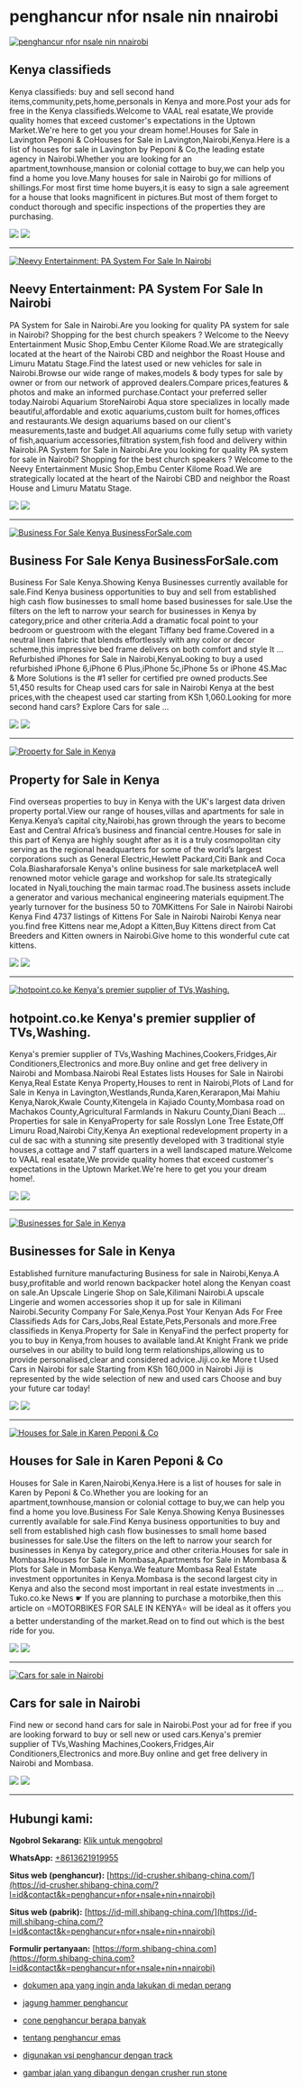 # penghancur nfor nsale nin nnairobi

<a href="https://swt.shibang-china.com/?l=id&img&k=penghancur+nfor+nsale+nin+nnairobi" target="_blank">![penghancur nfor nsale nin nnairobi](http://static.shibang-china.com/all-800x300/300.jpg)</a>

## Kenya classifieds
Kenya classifieds: buy and sell second hand items,community,pets,home,personals in Kenya and more.Post your ads for free in the Kenya classifieds.Welcome to VAAL real esatate,We provide quality homes that exceed customer's expectations in the Uptown Market.We're here to get you your dream home!.Houses for Sale in Lavington Peponi &amp; CoHouses for Sale in Lavington,Nairobi,Kenya.Here is a list of houses for sale in Lavington by Peponi &amp; Co,the leading estate agency in Nairobi.Whether you are looking for an apartment,townhouse,mansion or colonial cottage to buy,we can help you find a home you love.Many houses for sale in Nairobi go for millions of shillings.For most first time home buyers,it is easy to sign a sale agreement for a house that looks magnificent in pictures.But most of them forget to conduct thorough and specific inspections of the properties they are purchasing.


<a href="https://whatsapp.shibangsoft.com/WhatsApp.php" target="_blank" title="WhatsApp">![](http://static.shibang-china.com/icon/whatsapp.png)</a> <a href="https://swt.shibang-china.com/?l=id&icon&k=penghancur+nfor+nsale+nin+nnairobi" target="_blank">![](http://static.shibang-china.com/icon/chat-id.png)</a>

---

<a href="https://swt.shibang-china.com/?l=id&img&k=penghancur+nfor+nsale+nin+nnairobi" target="_blank">![Neevy Entertainment: PA System For Sale In Nairobi](http://static.shibang-china.com/all-800x300/697.jpg)</a>

## Neevy Entertainment: PA System For Sale In Nairobi
PA System for Sale in Nairobi.Are you looking for quality PA system for sale in Nairobi? Shopping for the best church speakers ? Welcome to the Neevy Entertainment Music Shop,Embu Center Kilome Road.We are strategically located at the heart of the Nairobi CBD and neighbor the Roast House and Limuru Matatu Stage.Find the latest used or new vehicles for sale in Nairobi.Browse our wide range of makes,models &amp; body types for sale by owner or from our network of approved dealers.Compare prices,features &amp; photos and make an informed purchase.Contact your preferred seller today.Nairobi Aquarium StoreNairobi Aqua store specializes in locally made beautiful,affordable and exotic aquariums,custom built for homes,offices and restaurants.We design aquariums based on our client's measurements,taste and budget.All aquariums come fully setup with variety of fish,aquarium accessories,filtration system,fish food and delivery within Nairobi.PA System for Sale in Nairobi.Are you looking for quality PA system for sale in Nairobi? Shopping for the best church speakers ? Welcome to the Neevy Entertainment Music Shop,Embu Center Kilome Road.We are strategically located at the heart of the Nairobi CBD and neighbor the Roast House and Limuru Matatu Stage.


<a href="https://whatsapp.shibangsoft.com/WhatsApp.php" target="_blank" title="WhatsApp">![](http://static.shibang-china.com/icon/whatsapp.png)</a> <a href="https://swt.shibang-china.com/?l=id&icon&k=penghancur+nfor+nsale+nin+nnairobi" target="_blank">![](http://static.shibang-china.com/icon/chat-id.png)</a>

---

<a href="https://swt.shibang-china.com/?l=id&img&k=penghancur+nfor+nsale+nin+nnairobi" target="_blank">![Business For Sale Kenya BusinessForSale.com](http://static.shibang-china.com/all-800x300/792.jpg)</a>

## Business For Sale Kenya BusinessForSale.com
Business For Sale Kenya.Showing Kenya Businesses currently available for sale.Find Kenya business opportunities to buy and sell from established high cash flow businesses to small home based businesses for sale.Use the filters on the left to narrow your search for businesses in Kenya by category,price and other criteria.Add a dramatic focal point to your bedroom or guestroom with the elegant Tiffany bed frame.Covered in a neutral linen fabric that blends effortlessly with any color or decor scheme,this impressive bed frame delivers on both comfort and style It …Refurbished iPhones for Sale in Nairobi,KenyaLooking to buy a used refurbished iPhone 6,iPhone 6 Plus,iPhone 5c,iPhone 5s or iPhone 4S.Mac &amp; More Solutions is the #1 seller for certified pre owned products.See 51,450 results for Cheap used cars for sale in Nairobi Kenya at the best prices,with the cheapest used car starting from KSh 1,060.Looking for more second hand cars? Explore Cars for sale …


<a href="https://whatsapp.shibangsoft.com/WhatsApp.php" target="_blank" title="WhatsApp">![](http://static.shibang-china.com/icon/whatsapp.png)</a> <a href="https://swt.shibang-china.com/?l=id&icon&k=penghancur+nfor+nsale+nin+nnairobi" target="_blank">![](http://static.shibang-china.com/icon/chat-id.png)</a>

---

<a href="https://swt.shibang-china.com/?l=id&img&k=penghancur+nfor+nsale+nin+nnairobi" target="_blank">![Property for Sale in Kenya](http://static.shibang-china.com/all-800x300/28.jpg)</a>

## Property for Sale in Kenya
Find overseas properties to buy in Kenya with the UK's largest data driven property portal.View our range of houses,villas and apartments for sale in Kenya.Kenya’s capital city,Nairobi,has grown through the years to become East and Central Africa’s business and financial centre.Houses for sale in this part of Kenya are highly sought after as it is a truly cosmopolitan city serving as the regional headquarters for some of the world’s largest corporations such as General Electric,Hewlett Packard,Citi Bank and Coca Cola.Biasharaforsale Kenya's online business for sale marketplaceA well renowned motor vehicle garage and workshop for sale.Its strategically located in Nyali,touching the main tarmac road.The business assets include a generator and various mechanical engineering materials equipment.The yearly turnover for the business 50 to 70MKittens For Sale in Nairobi Nairobi Kenya Find 4737 listings of Kittens For Sale in Nairobi Nairobi Kenya near you.find free Kittens near me,Adopt a Kitten,Buy Kittens direct from Cat Breeders and Kitten owners in Nairobi.Give home to this wonderful cute cat kittens.


<a href="https://whatsapp.shibangsoft.com/WhatsApp.php" target="_blank" title="WhatsApp">![](http://static.shibang-china.com/icon/whatsapp.png)</a> <a href="https://swt.shibang-china.com/?l=id&icon&k=penghancur+nfor+nsale+nin+nnairobi" target="_blank">![](http://static.shibang-china.com/icon/chat-id.png)</a>

---

<a href="https://swt.shibang-china.com/?l=id&img&k=penghancur+nfor+nsale+nin+nnairobi" target="_blank">![hotpoint.co.ke Kenya's premier supplier of TVs,Washing.](http://static.shibang-china.com/all-800x300/670.jpg)</a>

## hotpoint.co.ke Kenya's premier supplier of TVs,Washing.
Kenya's premier supplier of TVs,Washing Machines,Cookers,Fridges,Air Conditioners,Electronics and more.Buy online and get free delivery in Nairobi and Mombasa.Nairobi Real Estates lists Houses for Sale in Nairobi Kenya,Real Estate Kenya Property,Houses to rent in Nairobi,Plots of Land for Sale in Kenya in Lavington,Westlands,Runda,Karen,Kerarapon,Mai Mahiu Kenya,Narok,Kwale County,Kitengela in Kajiado County,Mombasa road on Machakos County,Agricultural Farmlands in Nakuru County,Diani Beach …Properties for sale in KenyaProperty for sale Rosslyn Lone Tree Estate,Off Limuru Road,Nairobi City,Kenya An exeptional redevelopment property in a cul de sac with a stunning site presently developed with 3 traditional style houses,a cottage and 7 staff quarters in a well landscaped mature.Welcome to VAAL real esatate,We provide quality homes that exceed customer's expectations in the Uptown Market.We're here to get you your dream home!.


<a href="https://whatsapp.shibangsoft.com/WhatsApp.php" target="_blank" title="WhatsApp">![](http://static.shibang-china.com/icon/whatsapp.png)</a> <a href="https://swt.shibang-china.com/?l=id&icon&k=penghancur+nfor+nsale+nin+nnairobi" target="_blank">![](http://static.shibang-china.com/icon/chat-id.png)</a>

---

<a href="https://swt.shibang-china.com/?l=id&img&k=penghancur+nfor+nsale+nin+nnairobi" target="_blank">![Businesses for Sale in Kenya](http://static.shibang-china.com/all-800x300/58.jpg)</a>

## Businesses for Sale in Kenya
Established furniture manufacturing Business for sale in Nairobi,Kenya.A busy,profitable and world renown backpacker hotel along the Kenyan coast on sale.An Upscale Lingerie Shop on Sale,Kilimani Nairobi.A upscale Lingerie and women accessories shop it up for sale in Kilimani Nairobi.Security Company For Sale,Kenya.Post Your Kenyan Ads For Free Classifieds Ads for Cars,Jobs,Real Estate,Pets,Personals and more.Free classifieds in Kenya.Property for Sale in KenyaFind the perfect property for you to buy in Kenya,from houses to available land.At Knight Frank we pride ourselves in our ability to build long term relationships,allowing us to provide personalised,clear and considered advice.Jiji.co.ke More t Used Cars in Nairobi for sale Starting from KSh 160,000 in Nairobi Jiji is represented by the wide selection of new and used cars Choose and buy your future car today!


<a href="https://whatsapp.shibangsoft.com/WhatsApp.php" target="_blank" title="WhatsApp">![](http://static.shibang-china.com/icon/whatsapp.png)</a> <a href="https://swt.shibang-china.com/?l=id&icon&k=penghancur+nfor+nsale+nin+nnairobi" target="_blank">![](http://static.shibang-china.com/icon/chat-id.png)</a>

---

<a href="https://swt.shibang-china.com/?l=id&img&k=penghancur+nfor+nsale+nin+nnairobi" target="_blank">![Houses for Sale in Karen Peponi &amp; Co](http://static.shibang-china.com/all-800x300/1013.jpg)</a>

## Houses for Sale in Karen Peponi &amp; Co
Houses for Sale in Karen,Nairobi,Kenya.Here is a list of houses for sale in Karen by Peponi &amp; Co.Whether you are looking for an apartment,townhouse,mansion or colonial cottage to buy,we can help you find a home you love.Business For Sale Kenya.Showing Kenya Businesses currently available for sale.Find Kenya business opportunities to buy and sell from established high cash flow businesses to small home based businesses for sale.Use the filters on the left to narrow your search for businesses in Kenya by category,price and other criteria.Houses for sale in Mombasa.Houses for Sale in Mombasa,Apartments for Sale in Mombasa &amp; Plots for Sale in Mombasa Kenya.We feature Mombasa Real Estate investment opportunites in Kenya.Mombasa is the second largest city in Kenya and also the second most important in real estate investments in …Tuko.co.ke News ☛ If you are planning to purchase a motorbike,then this article on ⭐MOTORBIKES FOR SALE IN KENYA⭐ will be ideal as it offers you a better understanding of the market.Read on to find out which is the best ride for you.


<a href="https://whatsapp.shibangsoft.com/WhatsApp.php" target="_blank" title="WhatsApp">![](http://static.shibang-china.com/icon/whatsapp.png)</a> <a href="https://swt.shibang-china.com/?l=id&icon&k=penghancur+nfor+nsale+nin+nnairobi" target="_blank">![](http://static.shibang-china.com/icon/chat-id.png)</a>

---

<a href="https://swt.shibang-china.com/?l=id&img&k=penghancur+nfor+nsale+nin+nnairobi" target="_blank">![Cars for sale in Nairobi](http://static.shibang-china.com/all-800x300/1283.jpg)</a>

## Cars for sale in Nairobi
Find new or second hand cars for sale in Nairobi.Post your ad for free if you are looking forward to buy or sell new or used cars.Kenya's premier supplier of TVs,Washing Machines,Cookers,Fridges,Air Conditioners,Electronics and more.Buy online and get free delivery in Nairobi and Mombasa.

<a href="https://whatsapp.shibangsoft.com/WhatsApp.php" target="_blank" title="WhatsApp">![](http://static.shibang-china.com/icon/whatsapp.png)</a> <a href="https://swt.shibang-china.com/?l=id&icon&k=penghancur+nfor+nsale+nin+nnairobi" target="_blank">![](http://static.shibang-china.com/icon/chat-id.png)</a>

---
## Hubungi kami:

**Ngobrol Sekarang:** [Klik untuk mengobrol](https://swt.shibang-china.com?l=id&contact&k=penghancur+nfor+nsale+nin+nnairobi)

**WhatsApp:**  [+8613621919955](https://whatsapp.shibangsoft.com/WhatsApp.php)

**Situs web (penghancur):** [https://id-crusher.shibang-china.com/](https://id-crusher.shibang-china.com/?l=id&contact&k=penghancur+nfor+nsale+nin+nnairobi)

**Situs web (pabrik):** [https://id-mill.shibang-china.com/](https://id-mill.shibang-china.com/?l=id&contact&k=penghancur+nfor+nsale+nin+nnairobi)

**Formulir pertanyaan:** [https://form.shibang-china.com](https://form.shibang-china.com?l=id&contact&k=penghancur+nfor+nsale+nin+nnairobi)

* [dokumen apa yang ingin anda lakukan di medan perang](../45/dokumen%20apa%20yang%20ingin%20anda%20lakukan%20di%20medan%20perang.md)

* [jagung hammer penghancur](../43/jagung%20hammer%20penghancur.md)

* [cone penghancur berapa banyak](../43/cone%20penghancur%20berapa%20banyak.md)

* [tentang penghancur emas](../47/tentang%20penghancur%20emas.md)

* [digunakan vsi penghancur dengan track](../44/digunakan%20vsi%20penghancur%20dengan%20track.md)

* [gambar jalan yang dibangun dengan crusher run stone](../49/gambar%20jalan%20yang%20dibangun%20dengan%20crusher%20run%20stone.md)